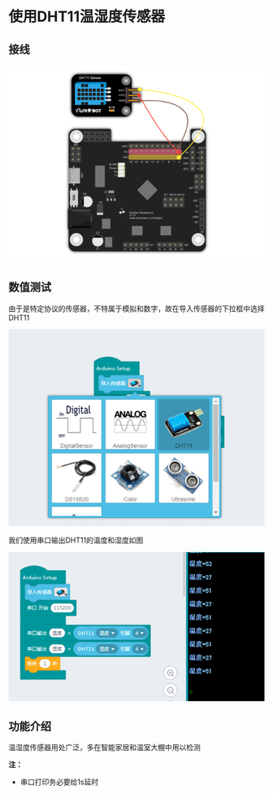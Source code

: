 # 使用DHT11温湿度传感器

## 接线

![](./dht11/d_jie_1.png)

## 数值测试

由于是特定协议的传感器，不特属于模拟和数字，故在导入传感器的下拉框中选择DHT11

![](./dht11/d_c_1.png)

我们使用串口输出DHT11的温度和湿度如图

![](./dht11/d_c_2.png)

## 功能介绍

温湿度传感器用处广泛，多在智能家居和温室大棚中用以检测

__注：__

- 串口打印务必要给1s延时